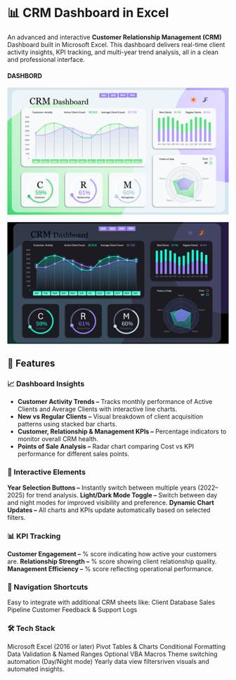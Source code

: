 # 📊 CRM Dashboard in Excel

An advanced and interactive **Customer Relationship Management (CRM)** Dashboard built in Microsoft Excel.
This dashboard delivers real-time client activity insights, KPI tracking, and multi-year trend analysis, all in a clean and professional interface.

#### DASHBORD

![DASHBORD](https://github.com/Abhijeet7400/CRM-Dashboard/blob/main/4th%20dash%20image%201.png)

![DASHBORD](https://github.com/Abhijeet7400/CRM-Dashboard/blob/main/4th%20dash%20image%202.png)

## 🚀 Features

### 📈 Dashboard Insights

- **Customer Activity Trends –** Tracks monthly performance of Active Clients and Average Clients with interactive line charts.
- **New vs Regular Clients –** Visual breakdown of client acquisition patterns using stacked bar charts.
- **Customer, Relationship & Management KPIs –** Percentage indicators to monitor overall CRM health.
- **Points of Sale Analysis –** Radar chart comparing Cost vs KPI performance for different sales points.

### 🔄 Interactive Elements

**Year Selection Buttons –** Instantly switch between multiple years (2022–2025) for trend analysis.
**Light/Dark Mode Toggle –** Switch between day and night modes for improved visibility and preference.
**Dynamic Chart Updates –** All charts and KPIs update automatically based on selected filters.

### 📊 KPI Tracking

**Customer Engagement –** % score indicating how active your customers are.
**Relationship Strength –** % score showing client relationship quality.
**Management Efficiency –** % score reflecting operational performance.

### 🧭 Navigation Shortcuts

Easy to integrate with additional CRM sheets like:
Client Database
Sales Pipeline
Customer Feedback & Support Logs

### 🛠️ Tech Stack

Microsoft Excel (2016 or later)
Pivot Tables & Charts
Conditional Formatting
Data Validation & Named Ranges
Optional VBA Macros
Theme switching automation (Day/Night mode)
Yearly data view filtersriven visuals and automated insights.
